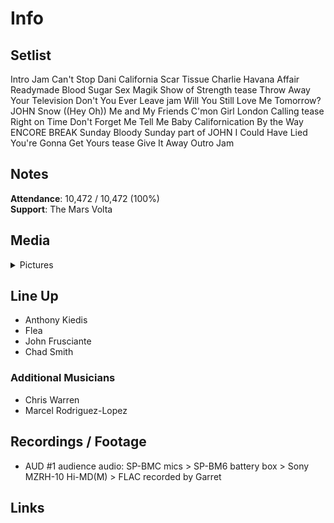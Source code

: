 # Info

## Setlist

Intro Jam
Can't Stop
Dani California
Scar Tissue
Charlie
Havana Affair
Readymade
Blood Sugar Sex Magik
Show of Strength tease
Throw Away Your Television
Don't You Ever Leave jam
Will You Still Love Me Tomorrow? JOHN
Snow ((Hey Oh))
Me and My Friends
C'mon Girl
London Calling tease
Right on Time
Don't Forget Me
Tell Me Baby
Californication
By the Way
ENCORE BREAK
Sunday Bloody Sunday part of JOHN
I Could Have Lied
You're Gonna Get Yours tease
Give It Away
Outro Jam

## Notes

**Attendance**: 10,472 / 10,472 (100%)
<br>
**Support**: The Mars Volta

## Media 

<details>
  <summary>Pictures</summary>
  <!--<img alt="Setlist" title="Setlist" src="_.jpg" height="200" />
  <img alt="Flyer" title="Flyer" src="_.jpg" height="200" />
  <img alt="Clipper" title="Clipper" src="_.jpg" height="200" />
  <img alt="Ticket" title="Ticket" src="_.jpg" height="200" />
  -->
</details>

## Line Up

* Anthony Kiedis
* Flea
* John Frusciante
* Chad Smith

### Additional Musicians

* Chris Warren  
* Marcel Rodriguez-Lopez

## Recordings / Footage

* AUD #1 audience audio: SP-BMC mics > SP-BM6 battery box > Sony MZRH-10 Hi-MD(M) > FLAC recorded by Garret

## Links
